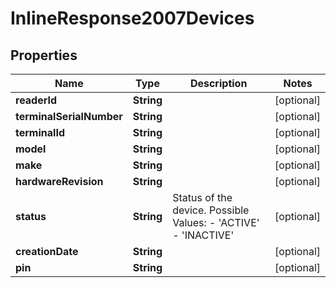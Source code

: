 
# InlineResponse2007Devices

## Properties
Name | Type | Description | Notes
------------ | ------------- | ------------- | -------------
**readerId** | **String** |  |  [optional]
**terminalSerialNumber** | **String** |  |  [optional]
**terminalId** | **String** |  |  [optional]
**model** | **String** |  |  [optional]
**make** | **String** |  |  [optional]
**hardwareRevision** | **String** |  |  [optional]
**status** | **String** | Status of the device. Possible Values:   - &#39;ACTIVE&#39;   - &#39;INACTIVE&#39;  |  [optional]
**creationDate** | **String** |  |  [optional]
**pin** | **String** |  |  [optional]



